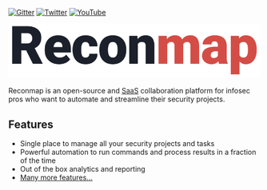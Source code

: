 [![Gitter](https://badges.gitter.im/reconmap/community.svg)](https://gitter.im/reconmap/community?utm_source=badge&utm_medium=badge&utm_campaign=pr-badge)
[![Twitter](https://img.shields.io/twitter/follow/reconmap?style=social&logo=twitter&style=flat)](https://twitter.com/reconmap)
[![YouTube](https://img.shields.io/static/v1?label=YouTube&message=Subscribe&color=red&style=flat&logo=youtube)](https://www.youtube.com/reconmap)

![Reconmap logo](reconmap-logo.png)

Reconmap is an open-source and [SaaS](https://reconmap.com) collaboration platform for infosec pros who want to automate and streamline their security projects.

## Features

* Single place to manage all your security projects and tasks
* Powerful automation to run commands and process results in a fraction of the time
* Out of the box analytics and reporting
* [Many more features...](https://docs.reconmap.com/features/)

